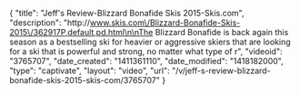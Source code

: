 {
    "title": "Jeff's Review-Blizzard Bonafide Skis 2015-Skis.com",
    "description": "http:\/\/www.skis.com\/Blizzard-Bonafide-Skis-2015\/362917P,default,pd.html\n\nThe Blizzard Bonafide is back again this season as a bestselling ski for heavier or aggressive skiers that are looking for a ski that is powerful and strong, no matter what type of r",
    "videoid": "3765707",
    "date_created": "1411361110",
    "date_modified": "1418182000",
    "type": "captivate",
    "layout": "video",
    "url": "\/v\/jeff-s-review-blizzard-bonafide-skis-2015-skis-com\/3765707"
}
